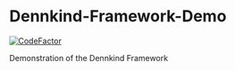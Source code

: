 # Dennkind-Framework-Demo
[![CodeFactor](https://www.codefactor.io/repository/github/dennkind/dennkind-framework-demo/badge)](https://www.codefactor.io/repository/github/dennkind/dennkind-framework-demo)

Demonstration of the Dennkind Framework
